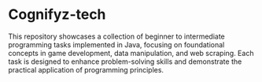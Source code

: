 # Cognifyz-tech
This repository showcases a collection of beginner to intermediate programming tasks implemented in Java, focusing on foundational concepts in game development, data manipulation, and web scraping. Each task is designed to enhance problem-solving skills and demonstrate the practical application of programming principles.
